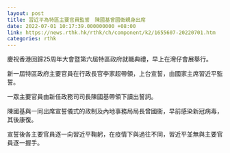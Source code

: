 ```yaml
---
layout: post
title: 習近平為特區主要官員監誓　陳國基曾國衞親身出席
date: 2022-07-01 10:17:39.000000000 +08:00
link: https://news.rthk.hk/rthk/ch/component/k2/1655607-20220701.htm
categories: rthk
---
```


慶祝香港回歸25周年大會暨第六屆特區政府就職典禮，早上在灣仔會展舉行。

新一屆特區政府主要官員在行政長官李家超帶領，上台宣誓，由國家主席習近平監誓。

一眾主要官員由新任政務司司長陳國基帶領下讀出誓詞。

陳國基與一同出席宣誓儀式的政制及內地事務局局長曾國衞，早前感染新冠病毒，其後康復。

宣誓後各主要官員逐一向習近平鞠躬，在疫情下與過往不同，習近平並無與主要官員逐一握手。
